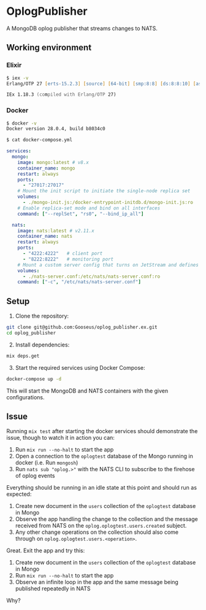 # OplogPublisher

A MongoDB oplog publisher that streams changes to NATS.

## Working environment

### Elixir

```zsh
$ iex -v 
Erlang/OTP 27 [erts-15.2.3] [source] [64-bit] [smp:8:8] [ds:8:8:10] [async-threads:1] [jit] [dtrace]

IEx 1.18.3 (compiled with Erlang/OTP 27)
```

### Docker

```zsh
$ docker -v
Docker version 28.0.4, build b8034c0
```

```zsh
$ cat docker-compose.yml
```

```yaml
services:
  mongo:
    image: mongo:latest # v8.x
    container_name: mongo
    restart: always
    ports:
      - "27017:27017"
    # Mount the init script to initiate the single‑node replica set
    volumes:
      - ./mongo-init.js:/docker-entrypoint-initdb.d/mongo-init.js:ro
    # Enable replica‑set mode and bind on all interfaces
    command: ["--replSet", "rs0", "--bind_ip_all"]

  nats:
    image: nats:latest # v2.11.x
    container_name: nats
    restart: always
    ports:
      - "4222:4222"   # client port
      - "8222:8222"   # monitoring port
    # Mount a custom server config that turns on JetStream and defines our stream
    volumes:
      - ./nats-server.conf:/etc/nats/nats-server.conf:ro
    command: ["-c", "/etc/nats/nats-server.conf"]
```

## Setup

1. Clone the repository:
```bash
git clone git@github.com:Gooseus/oplog_publisher.ex.git
cd oplog_publisher
```

2. Install dependencies:
```bash
mix deps.get
```

3. Start the required services using Docker Compose:
```bash
docker-compose up -d
```

This will start the MongoDB and NATS containers with the given configurations.

## Issue

Running `mix test` after starting the docker services should demonstrate the issue, though to watch it in action you can:

1. Run `mix run --no-halt` to start the app
2. Open a connection to the `oplogtest` database of the Mongo running in docker (i.e. Run `mongosh`)
3. Run `nats sub "oplog.>"` with the NATS CLI to subscribe to the firehose of oplog events

Everything should be running in an idle state at this point and should run as expected:

1. Create new document in the `users` collection of the `oplogtest` database in Mongo
2. Observe the app handling the change to the collection and the message received from NATS on the `oplog.oplogtest.users.created` subject.
3. Any other change operations on the collection should also come through on `oplog.oplogtest.users.<operation>`.

Great. Exit the app and try this:

1. Create new document in the `users` collection of the `oplogtest` database in Mongo
2. Run `mix run --no-halt` to start the app
3. Observe an infinite loop in the app and the same message being published repeatedly in NATS

Why?
